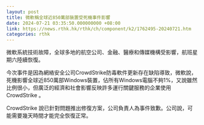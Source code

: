 ```yaml
---
layout: post
title: 微軟稱全球近850萬部裝置受死機事件影響
date: 2024-07-21 03:35:50.000000000 +08:00
link: https://news.rthk.hk/rthk/ch/component/k2/1762495-20240721.htm
categories: rthk
---
```


微軟系統技術故障，全球多地的航空公司、金融、醫療和傳媒機構受影響，航班星期六陸續恢復。

今次事件是因為網絡安全公司CrowdStrike防毒軟件更新存在缺陷導致，微軟說，死機影響全球近850萬部Windows裝置，佔所有Windows電腦不夠1%，又說雖然比例很小，但廣泛的經濟和社會影響反映許多運行關鍵服務的企業使用 CrowdStrike 。

CrowdStrike 說已針對問題推出修復方案，公司負責人為事件致歉。公司說，可能需要幾天時間才能完全恢復正常。
